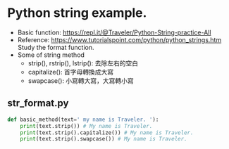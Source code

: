 # Python string example.

* Basic function: https://repl.it/@Traveler/Python-String-practice-All
* Reference: https://www.tutorialspoint.com/python/python_strings.htm
Study the format function.
* Some of string method
    - strip(), rstrip(), lstrip(): 去除左右的空白
    - capitalize(): 首字母轉換成大寫
    - swapcase(): 小寫轉大寫，大寫轉小寫

## str_format.py
```python
def basic_method(text=' my name is Traveler. '):
    print(text.strip()) # My name is Traveler.
    print(text.strip().capitalize()) # My name is Traveler.
    print(text.strip().swapcase()) # My name is Traveler.

```